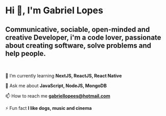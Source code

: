 # Hi 👋, I'm Gabriel Lopes</h1>

## Communicative, sociable, open-minded and creative Developer, i'm a code lover, passionate about creating software, solve problems and help people.
<br>

🌱 I’m currently learning **NextJS, ReactJS, React Native**

💬 Ask me about **JavaScript, NodeJS, MongoDB**

📫 How to reach me **gabriellopees@hotmail.com**

⚡ Fun fact **I like dogs, music and cinema**
